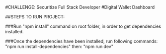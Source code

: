 #CHALLENGE: Securitize Full Stack Developer
#Digital Wallet Dashboard

##STEPS TO RUN PROJECT:

###Run "npm install" command on root folder, in order to get dependencies installed.

###Once the dependencies have been installed, run following commands:
    "npm run install-dependencies"
    then:
    "npm run dev"
